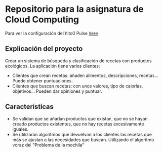 ﻿# Repositorio para la asignatura de Cloud Computing
 Para ver la configuración del hito0 Pulse [here](myLib/configuracion.md)
 
## Explicación del proyecto

Crear un sistema de búsqueda y clasificación de recetas con productos ecológicos.
La aplicación tiene varios clientes:
- Clientes que crean recetas: añaden alimentos, descripciones, recetas... Puede obtener puntuaciones.
- Clientes que buscan recetas: con unos valores, tipo de calorías, objetivos... Pueden dar opiniones y puntuar.

## Características
- Se validan que se añadan productos que existan, que no se hayan creado productos existentes, que no hay recetas excesivamente iguales.
- Se utilizarán algoritmos que devuelvan a los clientes las recetas que más se ajustan a las necesidades que buscan. Utilizando el algoritmo voraz del "Problema de la mochila"





